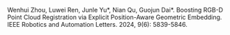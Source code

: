 Wenhui Zhou, Luwei Ren, Junle Yu*, Nian Qu, Guojun Dai*. Boosting RGB-D Point Cloud Registration via Explicit Position-Aware Geometric Embedding. IEEE Robotics and Automation Letters. 2024, 9(6): 5839-5846.
